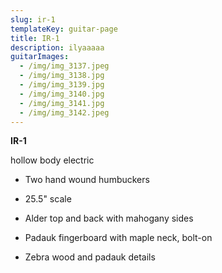 ```yaml
---
slug: ir-1
templateKey: guitar-page
title: IR-1
description: ilyaaaaa
guitarImages:
  - /img/img_3137.jpeg
  - /img/img_3138.jpg
  - /img/img_3139.jpg
  - /img/img_3140.jpg
  - /img/img_3141.jpg
  - /img/img_3142.jpeg
---
```

**IR-1**

hollow body electric

- Two hand wound humbuckers

- 25.5" scale

- Alder top and back with mahogany sides

- Padauk fingerboard with maple neck, bolt-on

- Zebra wood and padauk details
